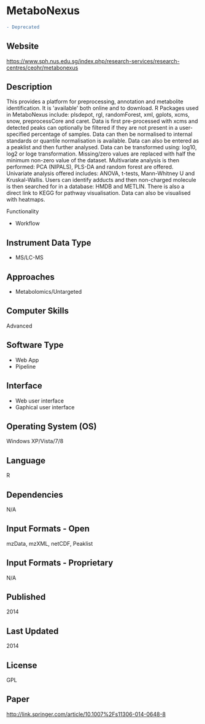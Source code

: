 # MetaboNexus
``` diff
- Deprecated
```

## Website
https://www.sph.nus.edu.sg/index.php/research-services/research-centres/ceohr/metabonexus

## Description
This provides a platform for preprocessing, annotation and metabolite identification. It is 'available' both online and to download. R Packages used in MetaboNexus include: plsdepot, rgl, randomForest, xml, gplots, xcms, snow, preprocessCore and caret. Data is first pre-processed with xcms and detected peaks can optionally be filtered if they are not present in a user-specified percentage of samples. Data can then be normalised to internal standards or quantile normalisation is available. Data can also be entered as a peaklist and then further analysed. Data can be transformed using: log10, log2 or loge transformation. Missing/zero values are replaced with half the minimum non-zero value of the dataset. Multivariate analysis is then performed: PCA (NIPALS), PLS-DA and random forest are offered. Univariate analysis offered includes: ANOVA, t-tests, Mann-Whitney U and Kruskal-Wallis. Users can identify adducts and then non-charged molecule is then searched for in a database: HMDB and METLIN. There is also a direct link to KEGG for pathway visualisation. Data can also be visualised with heatmaps.

Functionality
- Workflow

## Instrument Data Type
- MS/LC-MS

## Approaches
- Metabolomics/Untargeted

## Computer Skills
Advanced

## Software Type
- Web App
- Pipeline

## Interface
- Web user interface
- Gaphical user interface

## Operating System (OS)
Windows XP/Vista/7/8

## Language
R

## Dependencies
N/A

## Input Formats - Open
mzData, mzXML, netCDF, Peaklist

## Input Formats - Proprietary
N/A

## Published
2014

## Last Updated
2014

## License
GPL

## Paper
http://link.springer.com/article/10.1007%2Fs11306-014-0648-8
